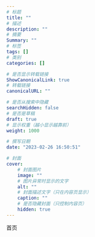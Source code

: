 ```yaml
---
# 标题
title: ""
# 描述
description: ""
# 摘要
Summary: ""
# 标签
tags: []
# 类别
categories: []

# 是否显示转载链接
ShowCanonicalLink: true
# 转载链接
canonicalURL: ""

# 是否从搜索中隐藏
searchHidden: false
# 是否是草稿
draft: true
# 显示权重（越小显示越靠前）
weight: 1000

# 撰写日期
date: "2023-02-26 16:50:51"

# 封面
cover:
    # 封面图片
    image: ""
    # 图片异常时显示的文字
    alt: ""
    # 封面描述文字（只在内容页显示）
    caption: ""
    # 是否隐藏封面（只控制内容页）
    hidden: true
---
```

首页
